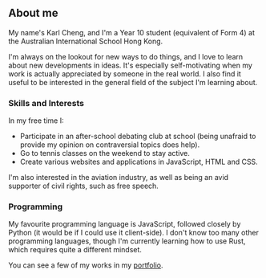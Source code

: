## About me

My name's Karl Cheng, and I'm a Year 10 student (equivalent of Form 4) at the Australian International School Hong Kong.

I'm always on the lookout for new ways to do things, and I love to learn about new developments in ideas. It's especially self-motivating when my work is actually appreciated by someone in the real world. I also find it useful to be interested in the general field of the subject I'm learning about.

### Skills and Interests

In my free time I:

 - Participate in an after-school debating club at school (being unafraid to provide my opinion on contraversial topics does help).
 - Go to tennis classes on the weekend to stay active.
 - Create various websites and applications in JavaScript, HTML and CSS.
 
I'm also interested in the aviation industry, as well as being an avid supporter of civil rights, such as free speech.

### Programming

My favourite programming language is JavaScript, followed closely by Python (it would be if I could use it client-side). I don't know too many other programming languages, though I'm currently learning how to use Rust, which requires quite a different mindset.

You can see a few of my works in my [portfolio](portfolio.html).
